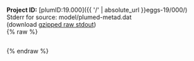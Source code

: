 **Project ID:** [plumID:19.000]({{ '/' | absolute_url }}eggs-19/000/)  
Stderr for source:  model/plumed-metad.dat   
(download [gzipped raw stdout](plumed-metad.dat.plumed.stdout.txt.gz))  
{% raw %}
<pre>
</pre>
{% endraw %}
